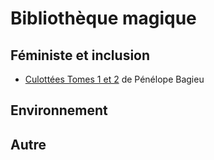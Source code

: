 # Bibliothèque magique

## Féministe et inclusion

* [Culottées Tomes 1 et 2](https://www.gallimard-bd.fr/9782070601387/culottees-1.html) de Pénélope Bagieu

## Environnement

## Autre


